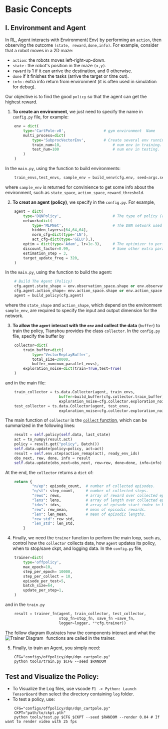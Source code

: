 # Basic Concepts 

## I. Environment and Agent 
In RL, Agent interacts with Environment( Env) by performing an `action`, then observing the outcome `(state, reward,done,info)`. For example, consider that a robot moves in a 2D maze:
+ `action`: the robots moves left-right-up-down. 
+ `state` : the robot's position in the maze `(x,y)`.
+ `reward` is 1 if it can arrive the destination, and 0 otherwise. 
+ `done` if it finishes the tasks (arrive the target or time out).
+ `info` : extra info return from environment (it is often used in simulation for debug). 
  
Our objective is to find the good `policy` so that the agent can get the highest reward. 

1. **To create an environment**, we just need to specify the name in `config.py` file, for example:
```python
    env = dict(
        type='CartPole-v0',                 # gym environment  Name
        multi_process=dict(
            type='SubprocVectorEnv',        # Create several env running in parallel  
            train_num=10,                       # num env in training.
            test_num=100                        # num env in testing.    
        )
    )
```
In the `main.py`, using the function to build environments:
```python
    train_envs,test_envs, sample_env = build_venv(cfg.env, seed=args.seed)`
```
where `sample_env` is returned for convinience to get some info about the environment, such as `state_space`, `action_space`, `reward_threshold`.

2. **To creat an agent (policy)**, we specify in the `config.py`. For example,
```python
    agent = dict(
        type='DQNPolicy',                       # The type of policy (a.k.a agent or algorithm)
        network=dict(
            type='MLPNet',                      # The DNN network used in the policy    
            hidden_layers=[64,64,64],
            norm_cfg=dict(type='LN'),
            act_cfg=dict(type='GELU'),),
        optim = dict(type='Adam', lr=1e-3),     # The optimizer to perform Gradient backwad of Loss funtion 
        discount_factor=0.99,                   # Some other extra params of the policy        
        estimation_step = 3,
        target_update_freq = 320,
    )
```
In the `main.py`, using the function to build the agent:
```python
    # Build The Agent (Policy)
    cfg.agent.state_shape = env.observation_space.shape or env.observation_space.n
    cfg.agent.action_shape= env.action_space.shape or env.action_space.n
    agent = build_policy(cfg.agent)
```
where the `state_shape` and `action_shape`, which depend on the environment `sample_env`, are required to specify the input and output dimension for the network.

3. **To allow the `agent` interact with the `env` and collect the data** (`buffer`) to train the policy, Tianshou provides the class `collector`. 
In the `config.py` file, specify the buffer by
```python
    collector=dict(
        train_buffer=dict(
            type='VectorReplayBuffer',
            total_size=20000, 
            buffer_num=num_parallel_envs),
        exploration_noise=dict(train=True,test=True)
    )
```
and in the main file:
```python    
    train_collector = ts.data.Collector(agent, train_envs, 
                        buffer=build_buffer(cfg.collector.train_buffer), 
                        exploration_noise=cfg.collector.exploration_noise.train)
    test_collector = ts.data.Collector(agent, test_envs,
                        exploration_noise=cfg.collector.exploration_noise.test)  
```
The main function of `collector` is the [`collect` function](https://github.com/thu-ml/tianshou/blob/c25926dd8f5b6179f7f76486ee228982f48b4469/tianshou/data/collector.py#L144), which can be summarized in the following lines:
```python
    result = self.policy(self.data, last_state)                         # The Agent predicts the action from the data
    act = to_numpy(result.act)                      
    policy = result.get("policy", Batch())
    self.data.update(policy=policy, act=act)                            # Update the data with new action/policy 
    result = self.env.step(action_remap(act), ready_env_ids)            # apply action to environment
    obs_next, rew, done, info = result
    self.data.update(obs_next=obs_next, rew=rew, done=done, info=info)  # Update the data with new state/reward/done/info
```
At the end, the `collector` returns a `dict` of:
```python
    return {
            "n/ep": episode_count,  # number of collected episodes.
            "n/st": step_count,     # number of collected steps.
            "rews": rews,           # array of reward over collected episodes.
            "lens": lens,           # array of length over collected episodes.   
            "idxs": idxs,           # array of episode start index in buffer over collected episodes.
            "rew": rew_mean,        # mean of episodic rewards.
            "len": len_mean,        # mean of episodic lengths.
            "rew_std": rew_std, 
            "len_std": len_std,
        }
```

4. Finally, we need the `trainer` function to perform the main loop, such as, control how the `collector` collects data, how `agent` updates its policy, when to stop/save ckpt, and logging data. In the `config.py` file,
```python
    trainer=dict(
        type='offpolicy',
        max_epoch=10, 
        step_per_epoch= 10000,
        step_per_collect = 10,
        episode_per_test=5,
        batch_size=64,
        update_per_step=1,
    )
```
and in the `train.py`
```python
    result = trainer_fn(agent, train_collector, test_collector,
                        stop_fn=stop_fn, save_fn =save_fn, 
                        logger=logger, **cfg.trainer))
```
The follow diagram illustrates how the components interact and what the functions are called in the trainer.
<img src="https://tianshou.readthedocs.io/en/master/_images/concepts_arch2.png"
     alt="Trainer Diagram"
     style="float: left; margin-right: 10px;" />

5. Finally, to train an Agent, you simply need:
```
    CFG="configs/offpolicy/dqn/dqn_cartpole.py"
    python tools/train.py $CFG --seed $RANDOM
```
## Test and Visualize the Policy:
+ To Visualize the Log files, use vscode `F1 -> Python: Launch TensorBoard` then select the directory containing `log` folder.
+ To test a policy, use:
```
    CFG="configs/offpolicy/dqn/dqn_cartpole.py"
    CKPT="path/to/ckpt.pth"
    python tools/test.py $CFG $CKPT --seed $RANDOM --render 0.04 # If want to render video with 25 fps
```
